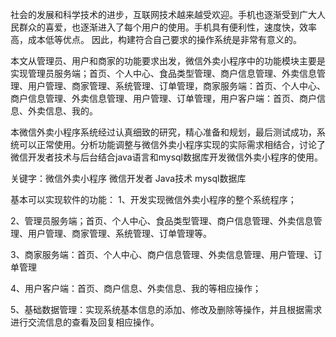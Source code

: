 社会的发展和科学技术的进步，互联网技术越来越受欢迎。手机也逐渐受到广大人民群众的喜爱，也逐渐进入了每个用户的使用。手机具有便利性，速度快，效率高，成本低等优点。 因此，构建符合自己要求的操作系统是非常有意义的。

本文从管理员、用户和商家的功能要求出发，微信外卖小程序中的功能模块主要是实现管理员服务端；首页、个人中心、食品类型管理、商户信息管理、外卖信息管理、用户管理、商家管理、系统管理、订单管理，商家服务端：首页、个人中心、商户信息管理、外卖信息管理、用户管理、订单管理，用户客户端：首页、商户信息、外卖信息、我的。

本微信外卖小程序系统经过认真细致的研究，精心准备和规划，最后测试成功，系统可以正常使用。分析功能调整与微信外卖小程序实现的实际需求相结合，讨论了微信开发者技术与后台结合java语言和mysql数据库开发微信外卖小程序的使用。

关键字：微信外卖小程序  微信开发者  Java技术  mysql数据库

基本可以实现软件的功能： 
1、开发实现微信外卖小程序的整个系统程序；
 
2、管理员服务端；首页、个人中心、食品类型管理、商户信息管理、外卖信息管理、用户管理、商家管理、系统管理、订单管理等。

3、商家服务端：首页、个人中心、商户信息管理、外卖信息管理、用户管理、订单管理

4、用户客户端：首页、商户信息、外卖信息、我的等相应操作；

5、基础数据管理：实现系统基本信息的添加、修改及删除等操作，并且根据需求进行交流信息的查看及回复相应操作。
